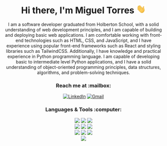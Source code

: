 <h1 align="center">Hi there, I'm Miguel Torres <img src="https://github.com/ABSphreak/ABSphreak/blob/master/gifs/Hi.gif" width="30px"> </h1>

<div align="center">
 
I am a software developer graduated from Holberton School, with a solid understanding of web development principles, and I am capable of building and 
deploying basic web applications. I am comfortable working with front-end technologies such as HTML, CSS, and 
JavaScript, and I have experience using popular front-end frameworks such as React and styling libraries such as 
TailwindCSS. Additionally, I have knowledge and practical experience in Python programming language. I am capable 
of developing basic to intermediate level Python applications, and I have a solid understanding of object-oriented 
programming principles, data structures, algorithms, and problem-solving techniques.
</div>
 
<h3 align="center">Reach me at 	:mailbox: </h3>

<div align="center">
  
[![LinkedIn](https://img.shields.io/badge/-LINKEDIN-0077B5?style=for-the-badge&logo=linkedin&logoColor=white)](https://www.linkedin.com/in/miguelt-dev/)
[![Gmail](https://img.shields.io/badge/-GMAIL-D14836?style=for-the-badge&logo=gmail&logoColor=white)](mailto:miguel.torres.20@hotmail.com)
  
</div>

<h3 align="center">Languages & Tools 	:computer: </h3>

<div align="center">
  <img src="https://img.shields.io/badge/html5%20-%23E34F26.svg?&style=for-the-badge&logo=html5&logoColor=white">
  <img src="https://img.shields.io/badge/css3%20-%231572B6.svg?&style=for-the-badge&logo=css3&logoColor=white">
  <img src="https://img.shields.io/badge/javascript-%23F7DF1E.svg?&style=for-the-badge&logo=javascript&logoColor=black">
 <br>
  <img src="https://img.shields.io/badge/python%20-%2314354C.svg?&style=for-the-badge&logo=python&logoColor=white">
  <img src="https://img.shields.io/badge/c%20-%2300599C.svg?&style=for-the-badge&logo=c&logoColor=white">
  <img src="https://img.shields.io/badge/postgresql%20-%231572B6.svg?&style=for-the-badge&logo=postgresql&logoColor=white"/>
 <br>
  <img src="https://img.shields.io/badge/tailwindcss%20-%231591A6.svg?&style=for-the-badge&logo=tailwindcss&logoColor=white"/>
  <img src="https://img.shields.io/badge/react%20-%2353B214.svg?&style=for-the-badge&logo=react&logoColor=white"/>
  <img src="https://img.shields.io/badge/typescript%20-%231591F6.svg?&style=for-the-badge&logo=typescript&logoColor=white"/>
 <br>
  <img src="https://img.shields.io/badge/git%20-%23A53214.svg?&style=for-the-badge&logo=git&logoColor=white"/>
</div>
